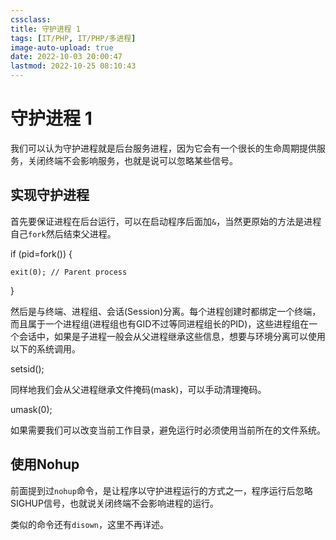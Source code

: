 ```yaml
---
cssclass:
title: 守护进程 1
tags: [IT/PHP, IT/PHP/多进程]
image-auto-upload: true
date: 2022-10-03 20:00:47
lastmod: 2022-10-25 08:10:43
---
```

# 守护进程 1


我们可以认为守护进程就是后台服务进程，因为它会有一个很长的生命周期提供服务，关闭终端不会影响服务，也就是说可以忽略某些信号。

## 实现守护进程

首先要保证进程在后台运行，可以在启动程序后面加`&`，当然更原始的方法是进程自己`fork`然后结束父进程。

if (pid=fork()) {

```
exit(0); // Parent process
```

}

然后是与终端、进程组、会话(Session)分离。每个进程创建时都绑定一个终端，而且属于一个进程组(进程组也有GID不过等同进程组长的PID)，这些进程组在一个会话中，如果是子进程一般会从父进程继承这些信息，想要与环境分离可以使用以下的系统调用。

setsid();

同样地我们会从父进程继承文件掩码(mask)，可以手动清理掩码。

umask(0);

如果需要我们可以改变当前工作目录，避免运行时必须使用当前所在的文件系统。

## 使用Nohup

前面提到过`nohup`命令，是让程序以守护进程运行的方式之一，程序运行后忽略SIGHUP信号，也就说关闭终端不会影响进程的运行。

类似的命令还有`disown`，这里不再详述。